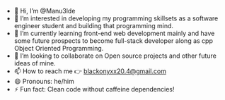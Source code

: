 - 👋 Hi, I’m @Manu3lde
- 👀 I’m interested in developing my programming skillsets as a software engineer student and building that programming mind. 
- 🌱 I’m currently learning front-end web development mainly and have some future prospects to become full-stack developer along as cpp Object Oriented Programming.
- 💞️ I’m looking to collaborate on Open source projects and other future ideas of mine.
- 📫 How to reach me 👉  blackonyxx20.4@gmail.com 
- 😄 Pronouns: he/him
- ⚡ Fun fact: Clean code without caffeine dependencies!

<!---
Manu3lde/Manu3lde is a ✨ special ✨ repository because its `README.md` (this file) appears on your GitHub profile.
You can click the Preview link to take a look at your changes.
--->
